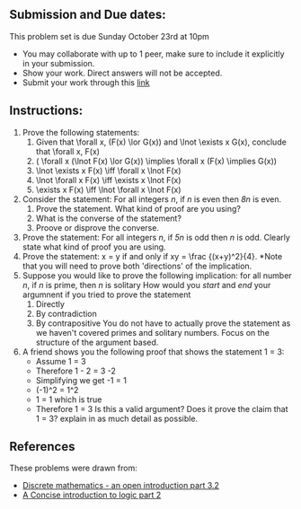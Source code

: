 ## Submission and Due dates:

This problem set is due Sunday October 23rd at 10pm

- You may collaborate with up to 1 peer, make sure to include it explicitly in your submission.
- Show your work. Direct answers will not be accepted.
- Submit your work through this [link](tbd)

## Instructions:

1. Prove the following statements:
   1. Given that \forall x, (F(x) \lor G(x)) and \lnot \exists x G(x), conclude that \forall x, F(x)
   2. ( \forall x (\lnot F(x) \lor G(x)) \implies \forall x (F(x) \implies G(x))
   3. \lnot \exists x F(x) \iff \forall x \lnot F(x)
   4. \lnot \forall x F(x) \iff \exists x \lnot F(x)
   5. \exists x F(x) \iff \lnot \forall x \lnot F(x)
2. Consider the statement: For all integers _n_, if _n_ is even then _8n_ is even. 
   1. Prove the statement. What kind of proof are you using?
   2. What is the converse of the statement?
   3. Proove or disprove the converse.
3. Prove the statement: For all integers _n_, if _5n_ is odd then _n_ is odd. Clearly state what kind of proof you are using.
4. Prove the statement: x = y if and only if xy = \frac {(x+y)^2}{4}. *Note that you will need to prove both 'directions' of the implication.
5. Suppose you would like to prove the following implication: for all number *n*, if *n* is prime, then *n* is solitary
   How would you *start* and *end* your argumnent if you tried to prove the statement 
   1. Directly
   2. By contradiction
   3. By contrapositive
   You do not have to actually prove the statement as we haven't covered primes and solitary numbers. Focus on the structure of the argument based.
6. A friend shows you the following proof that shows the statement 1 = 3:
   - Assume 1 = 3
   - Therefore 1 - 2 = 3 -2
   - Simplifying we get -1 = 1
   - (-1)^2 = 1^2
   - 1 = 1 which is true
   - Therefore 1 = 3
   Is this a valid argument? Does it prove the claim that 1 = 3? explain in as much detail as possible.

## References

These problems were drawn from:

- [Discrete mathematics - an open introduction part 3.2](http://discrete.openmathbooks.org/dmoi3/sec_logic-proofs.html)
- [A Concise introduction to logic part 2](https://open.umn.edu/opentextbooks/textbooks/452)

